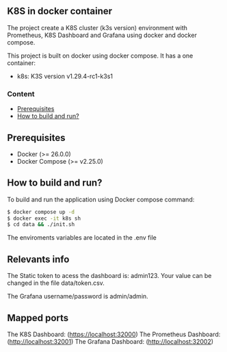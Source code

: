 ## K8S in docker container

The project create a K8S cluster (k3s version) environment with Prometheus, K8S Dashboard and Grafana using docker and docker compose.

This project is built on docker using docker compose. It has a one container:

- k8s: K3S version v1.29.4-rc1-k3s1

### Content

- [Prerequisites](#prerequisites)
- [How to build and run?](#how-to-build-and-run)

## Prerequisites

- Docker (>= 26.0.0)
- Docker Compose (>= v2.25.0)

## How to build and run?

To build and run the application using Docker compose command:

```bash
$ docker compose up -d
$ docker exec -it k8s sh
$ cd data && ./init.sh
```

The enviroments variables are located in the .env file

## Relevants info

The Static token to acess the dashboard is: admin123. Your value can be changed in the file data/token.csv.

The Grafana username/password is admin/admin.

## Mapped ports

The K8S Dashboard: ([https://localhost:32000](https://localhost:32000))
The Prometheus Dashboard: ([http://localhost:32001](http://localhost:32001))
The Grafana Dashboard: ([http://localhost:32002](http://localhost:32002))